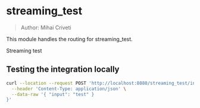 # streaming_test

> Author: Mihai Criveti

This module handles the routing for streaming_test.

Streaming test

## Testing the integration locally

```bash
curl --location --request POST 'http://localhost:8080/streaming_test/invoke' \
  --header 'Content-Type: application/json' \
  --data-raw '{ "input": "test" }
}'
```
